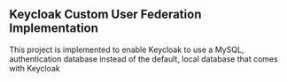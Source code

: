 ## Keycloak Custom User Federation Implementation
This project is implemented to enable Keycloak to use a MySQL, authentication database instead of the default, local database that comes with Keycloak


